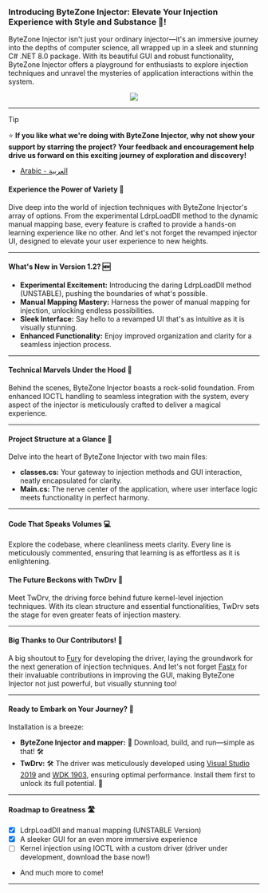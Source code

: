 
### **Introducing ByteZone Injector:** Elevate Your Injection Experience with Style and Substance 🚀!
ByteZone Injector isn't just your ordinary injector—it's an immersive journey into the depths of computer science, all wrapped up in a sleek and stunning C# .NET 8.0 package. With its beautiful GUI and robust functionality, ByteZone Injector offers a playground for enthusiasts to explore injection techniques and unravel the mysteries of application interactions within the system.


<p align="center">
  <img src="https://github.com/byte-zone/ByteZone_Injector/blob/main/images/image_2024-04-19_050846246.png">
</p>

***
> [!TIP]
> ⭐️ **If you like what we're doing with ByteZone Injector, why not show your support by starring the project? Your feedback and encouragement help drive us forward on this exciting journey of exploration and discovery!**
* [Arabic - العربية](https://github.com/byte-zone/ByteZone_Injector/wiki/Home-%7C-AR)





#### Experience the Power of Variety 🎨
Dive deep into the world of injection techniques with ByteZone Injector's array of options. From the experimental LdrpLoadDll method to the dynamic manual mapping base, every feature is crafted to provide a hands-on learning experience like no other. And let's not forget the revamped injector UI, designed to elevate your user experience to new heights.
***
#### **What's New in Version 1.2?** 🆕
- **Experimental Excitement:**  Introducing the daring LdrpLoadDll method (UNSTABLE), pushing the boundaries of what's possible.
- **Manual Mapping Mastery:** Harness the power of manual mapping for injection, unlocking endless possibilities.
- **Sleek Interface:** Say hello to a revamped UI that's as intuitive as it is visually stunning.
- **Enhanced Functionality:** Enjoy improved organization and clarity for a seamless injection process.
***
#### Technical Marvels Under the Hood 🔧
Behind the scenes, ByteZone Injector boasts a rock-solid foundation. From enhanced IOCTL handling to seamless integration with the system, every aspect of the injector is meticulously crafted to deliver a magical experience.
***
#### **Project Structure at a Glance** 📁
Delve into the heart of ByteZone Injector with two main files:
- **classes.cs:** Your gateway to injection methods and GUI interaction, neatly encapsulated for clarity.
- **Main.cs:** The nerve center of the application, where user interface logic meets functionality in perfect harmony.
***
#### **Code That Speaks Volumes** 💻
Explore the codebase, where cleanliness meets clarity. Every line is meticulously commented, ensuring that learning is as effortless as it is enlightening.
#### The Future Beckons with TwDrv 🔮
Meet TwDrv, the driving force behind future kernel-level injection techniques. With its clean structure and essential functionalities, TwDrv sets the stage for even greater feats of injection mastery.
***
#### **Big Thanks to Our Contributors!** 🙏
A big shoutout to [Fury](https://github.com/l0x53) for developing the driver, laying the groundwork for the next generation of injection techniques. And let's not forget [Fastx](https://github.com/FastXSkyline) for their invaluable contributions in improving the GUI, making ByteZone Injector not just powerful, but visually stunning too!
***
#### **Ready to Embark on Your Journey?** 🚀
Installation is a breeze:
- **ByteZone Injector and mapper:** 🚀 Download, build, and run—simple as that! 🛠️
- **TwDrv:** 🛠️ The driver was meticulously developed using [Visual Studio 2019](https://my.visualstudio.com/Downloads?q=visual%20studio%202019&wt.mc_id=o~msft~vscom~older-downloads) and [WDK 1903](https://go.microsoft.com/fwlink/?linkid=2085767), ensuring optimal performance. Install them first to unlock its full potential. 🚀

***
#### **Roadmap to Greatness** 🛣️
- [x] LdrpLoadDll and manual mapping (UNSTABLE Version)
- [x] A sleeker GUI for an even more immersive experience
- [ ] Kernel injection using IOCTL with a custom driver (driver under development, download the base now!)
* And much more to come!
***

